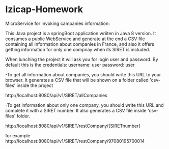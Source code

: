 # Izicap-Homework
MicroService for invoking campanies information:

This Java project is a springBoot application wriiten in Java 8 version.
It consumes a public WebService and generate at the end a CSV file containing all information about companies in France, and also it offers getting information for only one compnay when its SIRET is included.

When lunching the project it will ask you for login user and password. By default this is the credentials:
username: user
password: user

-To get all information about companies, you should write this URL to your browser. It generates a CSV file that will be shown on a folder called 'csv-files' inside the project

http://localhost:8080/api/v1/SIRET/allCompanies

-To get information about only one company, you should write this URL and complete it with a SIRET number. It also generates a CSV file inside 'csv-files' folder.

http://localhost:8080/api/v1/SIRET/restCompany/{SIRETnumber}

for example
http://localhost:8080/api/v1/SIRET/restCompany/97080195700014





